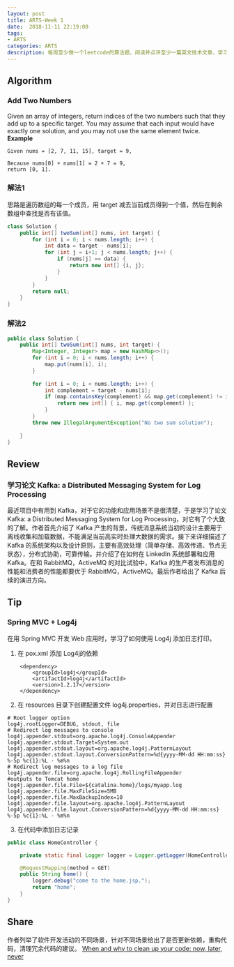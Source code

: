 ```yaml
---
layout: post
title: ARTS-Week 1
date:  2018-11-11 22:19:00
tags:
- ARTS
categories: ARTS
description: 每周至少做一个leetcode的算法题、阅读并点评至少一篇英文技术文章、学习至少一个技术技巧、分享一篇有观点和思考的文章。（也就是Algorithm、Review、Tip、Share简称ARTS），至少坚持一年。
---    
```

## Algorithm
### Add Two Numbers
Given an array of integers, return indices of the two numbers such that they add up to a specific target.
You may assume that each input would have exactly one solution, and you may not use the same element twice.
**Example**  
```
Given nums = [2, 7, 11, 15], target = 9,

Because nums[0] + nums[1] = 2 + 7 = 9,
return [0, 1].
```  
### 解法1
思路是遍历数组的每一个成员，用 target 减去当前成员得到一个值，然后在剩余数组中查找是否有该值。
```java
class Solution {
    public int[] twoSum(int[] nums, int target) {
        for (int i = 0; i < nums.length; i++) {
            int data = target - nums[i];
            for (int j = i+1; j < nums.length; j++) {
                if (nums[j] == data) {
                    return new int[] {i, j};
                }
            }
        }
        return null;
    }
}
```
### 解法2
```java
public class Solution {
    public int[] twoSum(int[] nums, int target) {
        Map<Integer, Integer> map = new HashMap<>();
        for (int i = 0; i < nums.length; i++) {
            map.put(nums[i], i);
        }
        
        for (int i = 0; i < nums.length; i++) {
            int complement = target - nums[i];
            if (map.containsKey(complement) && map.get(complement) != i) {
                return new int[] { i, map.get(complement) };
            }
        }
        throw new IllegalArgumentException("No two sum solution");
        
    }
}
```
## Review
### 学习论文 Kafka: a Distributed Messaging System for Log Processing
最近项目中有用到 Kafka，对于它的功能和应用场景不是很清楚，于是学习了论文 Kafka: a Distributed Messaging System for Log Processing，对它有了个大致的了解。作者首先介绍了 Kafka 产生的背景，传统消息系统当初的设计主要用于离线收集和加载数据，不能满足当前高实时处理大数据的需求。接下来详细描述了 Kafka 的系统架构以及设计原则，主要有高效处理（简单存储、高效传递、节点无状态），分布式协助，可靠传输。并介绍了在如何在 LinkedIn 系统部署和应用 Kafka。在和 RabbitMQ，ActiveMQ 的对比试验中，Kafka 的生产者发布消息的性能和消费者的性能都要优于 RabbitMQ，ActiveMQ。最后作者给出了 Kafka 后续的演进方向。

## Tip
### Spring MVC + Log4j
在用 Spring MVC 开发 Web 应用时，学习了如何使用 Log4j 添加日志打印。
1. 在 pox.xml 添加 Log4j的依赖
```
	<dependency>
		<groupId>log4j</groupId>
    	<artifactId>log4j</artifactId>
    	<version>1.2.17</version>
	</dependency>
```
2. 在 resources 目录下创建配置文件 log4j.properties，并对日志进行配置
```
# Root logger option
log4j.rootLogger=DEBUG, stdout, file
# Redirect log messages to console
log4j.appender.stdout=org.apache.log4j.ConsoleAppender
log4j.appender.stdout.Target=System.out
log4j.appender.stdout.layout=org.apache.log4j.PatternLayout
log4j.appender.stdout.layout.ConversionPattern=%d{yyyy-MM-dd HH:mm:ss} %-5p %c{1}:%L - %m%n   
# Redirect log messages to a log file
log4j.appender.file=org.apache.log4j.RollingFileAppender
#outputs to Tomcat home
log4j.appender.file.File=${catalina.home}/logs/myapp.log
log4j.appender.file.MaxFileSize=5MB
log4j.appender.file.MaxBackupIndex=10
log4j.appender.file.layout=org.apache.log4j.PatternLayout
log4j.appender.file.layout.ConversionPattern=%d{yyyy-MM-dd HH:mm:ss} %-5p %c{1}:%L - %m%n
```
3. 在代码中添加日志记录
```java
public class HomeController {

    private static final Logger logger = Logger.getLogger(HomeController.class);

    @RequestMapping(method = GET)
    public String home() {
        logger.debug("come to the home.jsp.");
        return "home";
    }
}
```

## Share
作者列举了软件开发活动的不同场景，针对不同场景给出了是否更新依赖，重构代码，清理冗余代码的建议。
[When and why to clean up your code: now, later, never](https://codewithoutrules.com/2018/11/02/when-clean-up-your-code/?utm_source=wanqu.co&utm_campaign=Wanqu+Daily&utm_medium=website, "When and why to clean up your code: now, later, never")
